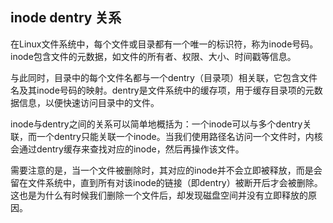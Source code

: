 ## inode dentry 关系

在Linux文件系统中，每个文件或目录都有一个唯一的标识符，称为inode号码。inode包含文件的元数据，如文件的所有者、权限、大小、时间戳等信息。

与此同时，目录中的每个文件名都与一个dentry（目录项）相关联，它包含文件名及其inode号码的映射。dentry是文件系统中的缓存项，用于缓存目录项的元数据信息，以便快速访问目录中的文件。

inode与dentry之间的关系可以简单地概括为：一个inode可以与多个dentry关联，而一个dentry只能关联一个inode。当我们使用路径名访问一个文件时，内核会通过dentry缓存来查找对应的inode，然后再操作该文件。

需要注意的是，当一个文件被删除时，其对应的inode并不会立即被释放，而是会留在文件系统中，直到所有对该inode的链接（即dentry）被断开后才会被删除。这也是为什么有时候我们删除一个文件后，却发现磁盘空间并没有立即释放的原因。